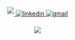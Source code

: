 <div align="center">
<a href="https://www.facebook.com/HasibShant0" target="_blank">
<img src="https://img.shields.io/badge/facebook-%231877F2.svg?&style=for-the-badge&logo=facebook&logoColor=white" style="margin-bottom: 5px;" />
</a>
<a href="https://www.linkedin.com/in/md-hasibul-islam-0a9715173/" target="_blank">
<img src=https://img.shields.io/badge/linkedin-%231E77B5.svg?&style=for-the-badge&logo=linkedin&logoColor=white alt=linkedin style="margin-bottom: 5px;" />
</a>
 </a>
 <a href="mailto:hasibsanto0@gmail.com" target="_blank">
<img src=https://img.shields.io/badge/gmail-D14836?&style=for-the-badge&logo=gmail&logoColor=white alt=gmail style="margin-bottom: 5px;" />
</a>
</div>  
<br/>  

<div align="center">
<img src="https://komarev.com/ghpvc/?username=hasib999&&style=flat-square" align="center" />
</div> 
